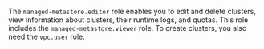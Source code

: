 The `managed-metastore.editor` role enables you to edit and delete clusters, view information about clusters, their runtime logs, and quotas. This role includes the `managed-metastore.viewer` role. To create clusters, you also need the `vpc.user` role.